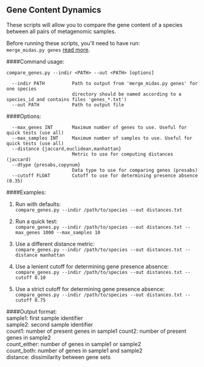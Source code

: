 ## Gene Content Dynamics

These scripts will allow you to compare the gene content of a species between all pairs of metagenomic samples.

Before running these scripts, you'll need to have run:   
`merge_midas.py genes` [read more](https://github.com/snayfach/MIDAS/blob/master/docs/merge_snvs.md).


####Command usage:

```
compare_genes.py --indir <PATH> --out <PATH> [options]

  --indir PATH          Path to output from 'merge_midas.py genes' for one species
                        directory should be named according to a species_id and contains files 'genes_*.txt')
  --out PATH            Path to output file
```

####Options:

```
  --max_genes INT       Maximum number of genes to use. Useful for quick tests (use all)
  --max_samples INT     Maximum number of samples to use. Useful for quick tests (use all)
  --distance {jaccard,euclidean,manhattan}
                        Metric to use for computing distances (jaccard)
  --dtype {presabs,copynum}
                        Data type to use for comparing genes (presabs)
  --cutoff FLOAT        Cutoff to use for determining presence absence (0.35)

```

####Examples:  
1) Run with defaults:  
`compare_genes.py --indir /path/to/species --out distances.txt`

2) Run a quick test:  
`compare_genes.py --indir /path/to/species --out distances.txt --max_genes 1000 --max_samples 10`

3) Use a different distance metric:  
`compare_genes.py --indir /path/to/species --out distances.txt --distance manhattan`

4) Use a lenient cutoff for determining gene presence absence:  
`compare_genes.py --indir /path/to/species --out distances.txt --cutoff 0.10`

5) Use a strict cutoff for determining gene presence absence:  
`compare_genes.py --indir /path/to/species --out distances.txt --cutoff 0.75`

####Output format:  
  sample1: first sample identifier  
  sample2: second sample identifier  
  count1: number of present genes in sample1
  count2: number of present genes in sample2  
  count_either: number of genes in sample1 or sample2  
  count_both: number of genes in sample1 and sample2  
  distance: dissimilarity between gene sets
